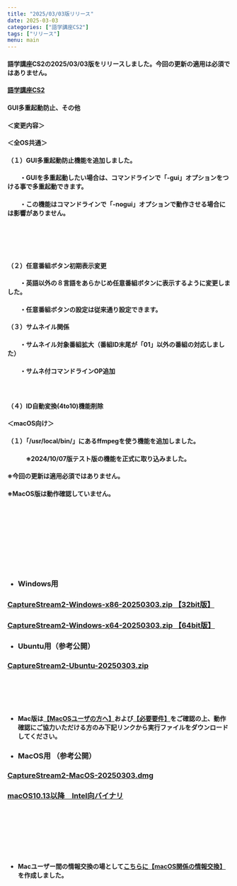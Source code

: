 ```yaml
---
title: "2025/03/03版リリース"
date: 2025-03-03
categories: ["語学講座CS2"]
tags: ["リリース"]
menu: main
---
```

#### 語学講座CS2の2025/03/03版をリリースしました。今回の更新の適用は必須ではありません。
####                
#### [語学講座CS2](https://csreviser.github.io/CaptureStream2/)
####  
####  GUI多重起動防止、その他

#### ＜変更内容＞　　　
#### ＜全OS共通＞
#### （１）GUI多重起動防止機能を追加しました。
#### 　　・GUIを多重起動したい場合は、コマンドラインで「-gui」オプションをつける事で多重起動できます。
#### 　　・この機能はコマンドラインで「-nogui」オプションで動作させる場合には影響がありません。
#### 　　
#### 　　
#### （２）任意番組ボタン初期表示変更
#### 　　・英語以外の８言語をあらかじめ任意番組ボタンに表示するように変更しました。
#### 　　・任意番組ボタンの設定は従来通り設定できます。
#### 
#### （３）サムネイル関係
#### 　　・サムネイル対象番組拡大（番組ID末尾が「01」以外の番組の対応しました）
#### 　　・サムネ付コマンドラインOP追加
#### 　　
#### （４）ID自動変換(4to10)機能削除
#### 
#### 
#### ＜macOS向け＞
#### （１）「/usr/local/bin/」にあるffmpegを使う機能を追加しました。
#### 　　　※2024/10/07版テスト版の機能を正式に取り込みました。
#### 
#### ※今回の更新は適用必須ではありません。
#### ※MacOS版は動作確認していません。
####  　　　  
####  　　　  
####  　　　  
####  　
* ### Windows用
### [CaptureStream2-Windows-x86-20250303.zip 【32bit版】](https://github.com/CSReviser/CaptureStream2/releases/download/20250303/CaptureStream2-Windows-x86-20250303.zip)
### [CaptureStream2-Windows-x64-20250303.zip 【64bit版】](https://github.com/CSReviser/CaptureStream2/releases/download/20250303/CaptureStream2-Windows-x64-20250303.zip) 　　　　　　　　　　　　　　　　　　

* ### Ubuntu用（参考公開）     
### [CaptureStream2-Ubuntu-20250303.zip](https://github.com/CSReviser/CaptureStream2/releases/download/20250303/CaptureStream2-Ubuntu-20250303.zip)
####  　　　  
####  
####  　　　  
####  

* **Mac版は[【MacOSユーザの方へ】](https://csreviser.github.io/CaptureStream2/macos)および[【必要要件】](https://csreviser.github.io/CaptureStream2/requirements)をご確認の上、動作確認にご協力いただける方のみ下記リンクから実行ファイルをダウンロードしてください。**  
* ### MacOS用 （参考公開）  
### [CaptureStream2-MacOS-20250303.dmg](https://github.com/CSReviser/CaptureStream2/releases/download/20250303/CaptureStream2-MacOS-20250303.dmg)
### [macOS10.13以降　Intel向バイナリ](https://github.com/CSReviser/CaptureStream2/releases/download/20250303/CaptureStream2-MacOS-qt5-Intel-20250303.dmg)
####  　　　  
####  　　　  
####  　　　  
  * **Macユーザー間の情報交換の場として[こちらに【macOS関係の情報交換】](https://github.com/CSReviser/CaptureStream2/discussions/24)を作成しました。**
####  　　
####  　　　  
####  　　　  
####  
